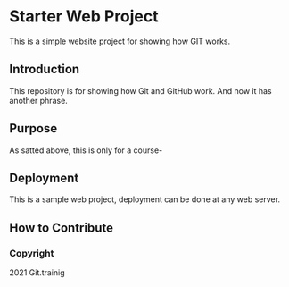 # Starter Web Project
This is a simple website project for showing how GIT works.

## Introduction
This repository is for showing how Git and GitHub work. And now it has another phrase.

## Purpose
As satted above, this is only for a course-

## Deployment

This is a sample web project, deployment can be done at any web server.

## How to Contribute


### Copyright
2021 Git.trainig